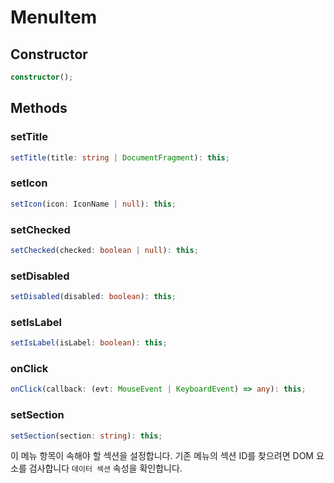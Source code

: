 # MenuItem

## Constructor

```ts
constructor();
```

## Methods

### setTitle

```ts
setTitle(title: string | DocumentFragment): this;
```

### setIcon

```ts
setIcon(icon: IconName | null): this;
```

### setChecked

```ts
setChecked(checked: boolean | null): this;
```

### setDisabled

```ts
setDisabled(disabled: boolean): this;
```

### setIsLabel

```ts
setIsLabel(isLabel: boolean): this;
```

### onClick

```ts
onClick(callback: (evt: MouseEvent | KeyboardEvent) => any): this;
```

### setSection

```ts
setSection(section: string): this;
```

이 메뉴 항목이 속해야 할 섹션을 설정합니다.
기존 메뉴의 섹션 ID를 찾으려면 DOM 요소를 검사합니다
`데이터 섹션` 속성을 확인합니다.
